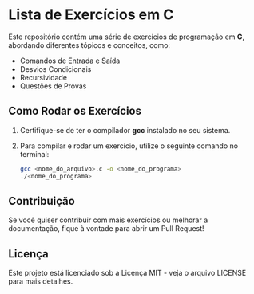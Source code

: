 # Lista de Exercícios em C

Este repositório contém uma série de exercícios de programação em **C**, abordando diferentes tópicos e conceitos, como:

- Comandos de Entrada e Saída
- Desvios Condicionais
- Recursividade
- Questões de Provas

## Como Rodar os Exercícios

1. Certifique-se de ter o compilador **gcc** instalado no seu sistema.
   
2. Para compilar e rodar um exercício, utilize o seguinte comando no terminal:

   ```bash
   gcc <nome_do_arquivo>.c -o <nome_do_programa>
   ./<nome_do_programa>

## Contribuição

Se você quiser contribuir com mais exercícios ou melhorar a documentação, fique à vontade para abrir um Pull Request!

## Licença

Este projeto está licenciado sob a Licença MIT - veja o arquivo LICENSE para mais detalhes.

